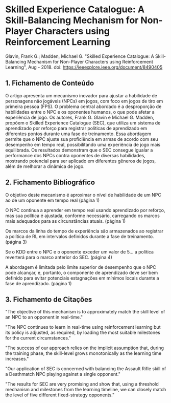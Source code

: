 # Skilled Experience Catalogue: A Skill-Balancing Mechanism for Non-Player Characters using Reinforcement Learning

Glavin, Frank G.; Madden, Michael G. "Skilled Experience Catalogue: A Skill-Balancing Mechanism for Non-Player Characters using Reinforcement Learning", Aug - 2018. doi: https://ieeexplore.ieee.org/document/8490405

## 1. Fichamento de Conteúdo

O artigo apresenta um mecanismo inovador para ajustar a habilidade de personagens não jogáveis (NPCs) em jogos, com foco em jogos de tiro em primeira pessoa (FPS). O problema central abordado é a desproporção de habilidades entre o NPC e os oponentes humanos, o que pode afetar a experiência de jogo. Os autores, Frank G. Glavin e Michael G. Madden, propõem o Skilled Experience Catalogue (SEC), que utiliza um sistema de aprendizado por reforço para registrar políticas de aprendizado em diferentes pontos durante uma fase de treinamento. Essa abordagem permite que o NPC ajuste sua proficiência em armas de acordo com seu desempenho em tempo real, possibilitando uma experiência de jogo mais equilibrada. Os resultados demonstram que o SEC consegue igualar a performance dos NPCs contra oponentes de diversas habilidades, mostrando potencial para ser aplicado em diferentes gêneros de jogos, além de melhorar a dinâmica de jogo.

## 2. Fichamento Bibliográfico 

O objetivo deste mecanismo é aproximar o nível de habilidade de um NPC ao de um oponente em tempo real (página 1)

O NPC continua a aprender em tempo real usando aprendizado por reforço, mas sua política é ajustada, conforme necessário, carregando os marcos mais adequados para as circunstâncias atuais. (página 1)

Os marcos da linha do tempo de experiência são armazenados ao registrar a política de RL em intervalos definidos durante a fase de treinamento. (página 3)

Se o KDD entre o NPC e o oponente exceder um valor de 5... a política reverterá para o marco anterior do SEC. (página 4)

A abordagem é limitada pelo limite superior de desempenho que o NPC pode alcançar, e, portanto, o componente de aprendizado deve ser bem definido para evitar potenciais estagnações em mínimos locais durante a fase de aprendizado. (página 1)


## 3. Fichamento de Citações 

"The objective of this mechanism is to approximately match the skill level of an NPC to an opponent in real-time."

"The NPC continues to learn in real-time using reinforcement learning but its policy is adjusted, as required, by loading the most suitable milestones for the current circumstances."

"The success of our approach relies on the implicit assumption that, during the training phase, the skill-level grows monotonically as the learning time increases."

"Our application of SEC is concerned with balancing the Assault Rifle skill of a Deathmatch NPC playing against a single opponent."

"The results for SEC are very promising and show that, using a threshold mechanism and milestones from the learning timeline, we can closely match the level of five different fixed-strategy opponents."